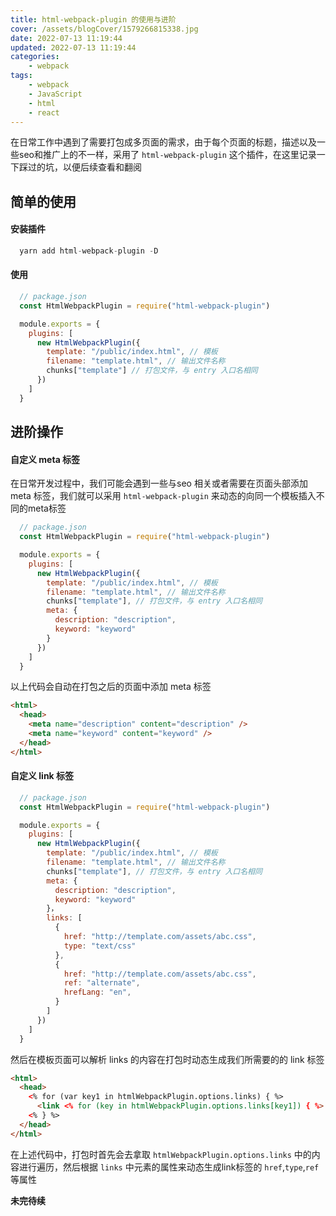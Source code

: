 ```yaml
---
title: html-webpack-plugin 的使用与进阶
cover: /assets/blogCover/1579266815338.jpg
date: 2022-07-13 11:19:44
updated: 2022-07-13 11:19:44
categories:
    - webpack
tags:
    - webpack
    - JavaScript
    - html
    - react
---
```


在日常工作中遇到了需要打包成多页面的需求，由于每个页面的标题，描述以及一些seo和推广上的不一样，采用了 `html-webpack-plugin` 这个插件，在这里记录一下踩过的坑，以便后续查看和翻阅


## 简单的使用

#### 安装插件

~~~js
  yarn add html-webpack-plugin -D
~~~

#### 使用

~~~js
  // package.json
  const HtmlWebpackPlugin = require("html-webpack-plugin")

  module.exports = {
    plugins: [
      new HtmlWebpackPlugin({
        template: "/public/index.html", // 模板
        filename: "template.html", // 输出文件名称
        chunks["template"] // 打包文件，与 entry 入口名相同
      })
    ]
  }
~~~

## 进阶操作

#### 自定义 meta 标签

在日常开发过程中，我们可能会遇到一些与seo 相关或者需要在页面头部添加 meta 标签，我们就可以采用 `html-webpack-plugin` 来动态的向同一个模板插入不同的meta标签

~~~js
  // package.json
  const HtmlWebpackPlugin = require("html-webpack-plugin")

  module.exports = {
    plugins: [
      new HtmlWebpackPlugin({
        template: "/public/index.html", // 模板
        filename: "template.html", // 输出文件名称
        chunks["template"], // 打包文件，与 entry 入口名相同
        meta: {
          description: "description",
          keyword: "keyword"
        }
      })
    ]
  }
~~~

以上代码会自动在打包之后的页面中添加 meta 标签

~~~html
<html>
  <head>
    <meta name="description" content="description" />
    <meta name="keyword" content="keyword" />
  </head>
</html>
~~~


#### 自定义 link 标签

~~~js
  // package.json
  const HtmlWebpackPlugin = require("html-webpack-plugin")

  module.exports = {
    plugins: [
      new HtmlWebpackPlugin({
        template: "/public/index.html", // 模板
        filename: "template.html", // 输出文件名称
        chunks["template"], // 打包文件，与 entry 入口名相同
        meta: {
          description: "description",
          keyword: "keyword"
        }，
        links: [
          {
            href: "http://template.com/assets/abc.css",
            type: "text/css"
          },
          {
            href: "http://template.com/assets/abc.css",
            ref: "alternate",
            hrefLang: "en",
          }
        ]
      })
    ]
  }
~~~

然后在模板页面可以解析 links 的内容在打包时动态生成我们所需要的的 link 标签

~~~html
<html>
  <head>
    <% for (var key1 in htmlWebpackPlugin.options.links) { %>
      <link <% for (key in htmlWebpackPlugin.options.links[key1]) { %> <%= key %>="<%= htmlWebpackPlugin.options.links[key1][key] %>"<% } %> />
    <% } %>
  </head>
</html>
~~~

在上述代码中，打包时首先会去拿取 `htmlWebpackPlugin.options.links` 中的内容进行遍历，然后根据 `links` 中元素的属性来动态生成link标签的 `href`,`type`,`ref` 等属性

**未完待续**